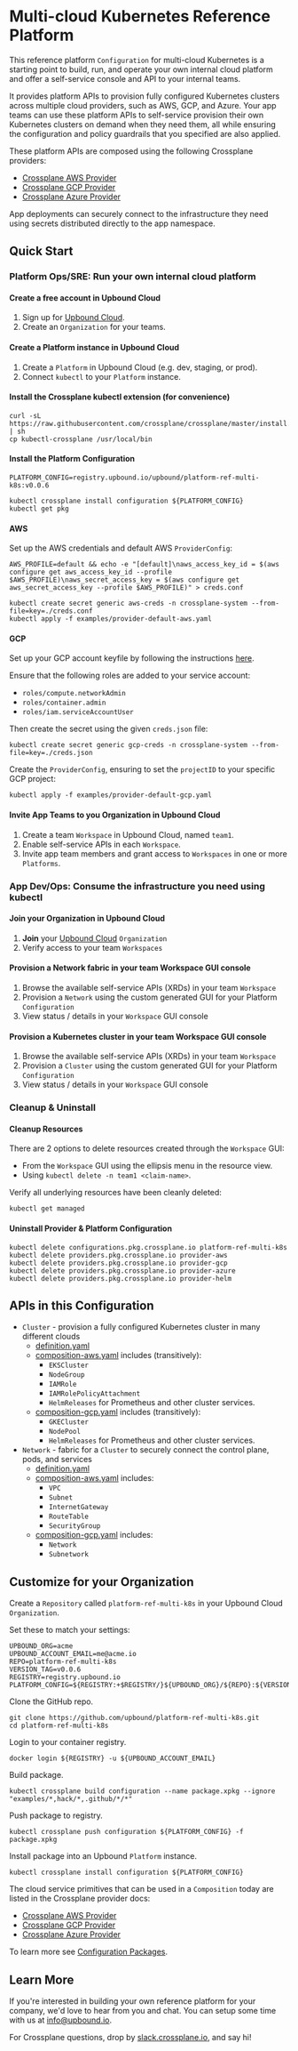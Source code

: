 # Multi-cloud Kubernetes Reference Platform

This reference platform `Configuration` for multi-cloud Kubernetes is a starting point to build,
run, and operate your own internal cloud platform and offer a self-service console and API to your
internal teams.

It provides platform APIs to provision fully configured Kubernetes clusters across multiple cloud
providers, such as AWS, GCP, and Azure. Your app teams can use these platform APIs to self-service
provision their own Kubernetes clusters on demand when they need them, all while ensuring the
configuration and policy guardrails that you specified are also applied.

These platform APIs are composed using the following Crossplane providers:

* [Crossplane AWS Provider](https://doc.crds.dev/github.com/crossplane/provider-aws)
* [Crossplane GCP Provider](https://doc.crds.dev/github.com/crossplane/provider-gcp)
* [Crossplane Azure Provider](https://doc.crds.dev/github.com/crossplane/provider-azure)

App deployments can securely connect to the infrastructure they need using secrets distributed
directly to the app namespace.

## Quick Start

### Platform Ops/SRE: Run your own internal cloud platform

#### Create a free account in Upbound Cloud

1. Sign up for [Upbound Cloud](https://cloud.upbound.io/register).
1. Create an `Organization` for your teams.

#### Create a Platform instance in Upbound Cloud

1. Create a `Platform` in Upbound Cloud (e.g. dev, staging, or prod).
1. Connect `kubectl` to your `Platform` instance.

#### Install the Crossplane kubectl extension (for convenience)

```console
curl -sL https://raw.githubusercontent.com/crossplane/crossplane/master/install.sh | sh
cp kubectl-crossplane /usr/local/bin
```

#### Install the Platform Configuration

```console
PLATFORM_CONFIG=registry.upbound.io/upbound/platform-ref-multi-k8s:v0.0.6

kubectl crossplane install configuration ${PLATFORM_CONFIG}
kubectl get pkg
```

#### AWS

Set up the AWS credentials and default AWS `ProviderConfig`:

```console
AWS_PROFILE=default && echo -e "[default]\naws_access_key_id = $(aws configure get aws_access_key_id --profile $AWS_PROFILE)\naws_secret_access_key = $(aws configure get aws_secret_access_key --profile $AWS_PROFILE)" > creds.conf
```

```console
kubectl create secret generic aws-creds -n crossplane-system --from-file=key=./creds.conf
kubectl apply -f examples/provider-default-aws.yaml
```

#### GCP

Set up your GCP account keyfile by following the instructions [here](https://crossplane.io/docs/v1.4/getting-started/install-configure.html#select-a-getting-started-configuration).

Ensure that the following roles are added to your service account:

* `roles/compute.networkAdmin`
* `roles/container.admin`
* `roles/iam.serviceAccountUser`

Then create the secret using the given `creds.json` file:

```console
kubectl create secret generic gcp-creds -n crossplane-system --from-file=key=./creds.json
```

Create the `ProviderConfig`, ensuring to set the `projectID` to your specific GCP project:

```console
kubectl apply -f examples/provider-default-gcp.yaml
```

#### Invite App Teams to you Organization in Upbound Cloud

1. Create a team `Workspace` in Upbound Cloud, named `team1`.
1. Enable self-service APIs in each `Workspace`.
1. Invite app team members and grant access to `Workspaces` in one or more
     `Platforms`.

### App Dev/Ops: Consume the infrastructure you need using kubectl

#### Join your Organization in Upbound Cloud

1. **Join** your [Upbound Cloud](https://cloud.upbound.io/register)
   `Organization`
1. Verify access to your team `Workspaces`

#### Provision a Network fabric in your team Workspace GUI console

1. Browse the available self-service APIs (XRDs) in your team `Workspace`
1. Provision a `Network` using the custom generated GUI for your
Platform `Configuration`
1. View status / details in your `Workspace` GUI console

#### Provision a Kubernetes cluster in your team Workspace GUI console

1. Browse the available self-service APIs (XRDs) in your team `Workspace`
1. Provision a `Cluster` using the custom generated GUI for your
Platform `Configuration`
1. View status / details in your `Workspace` GUI console

### Cleanup & Uninstall

#### Cleanup Resources

There are 2 options to delete resources created through the `Workspace` GUI:

* From the `Workspace` GUI using the ellipsis menu in the resource view.
* Using `kubectl delete -n team1 <claim-name>`.

Verify all underlying resources have been cleanly deleted:

```console
kubectl get managed
```

#### Uninstall Provider & Platform Configuration

```console
kubectl delete configurations.pkg.crossplane.io platform-ref-multi-k8s
kubectl delete providers.pkg.crossplane.io provider-aws
kubectl delete providers.pkg.crossplane.io provider-gcp
kubectl delete providers.pkg.crossplane.io provider-azure
kubectl delete providers.pkg.crossplane.io provider-helm
```

## APIs in this Configuration

* `Cluster` - provision a fully configured Kubernetes cluster in many different clouds
  * [definition.yaml](cluster/definition.yaml)
  * [composition-aws.yaml](cluster/composition-aws.yaml) includes (transitively):
    * `EKSCluster`
    * `NodeGroup`
    * `IAMRole`
    * `IAMRolePolicyAttachment`
    * `HelmReleases` for Prometheus and other cluster services.
  * [composition-gcp.yaml](cluster/composition-gcp.yaml) includes (transitively):
    * `GKECluster`
    * `NodePool`
    * `HelmReleases` for Prometheus and other cluster services.
* `Network` - fabric for a `Cluster` to securely connect the control plane, pods, and services
  * [definition.yaml](network/definition.yaml)
  * [composition-aws.yaml](network/composition-aws.yaml) includes:
    * `VPC`
    * `Subnet`
    * `InternetGateway`
    * `RouteTable`
    * `SecurityGroup`
  * [composition-gcp.yaml](network/composition-gcp.yaml) includes:
    * `Network`
    * `Subnetwork`

## Customize for your Organization

Create a `Repository` called `platform-ref-multi-k8s` in your Upbound Cloud `Organization`.

Set these to match your settings:

```console
UPBOUND_ORG=acme
UPBOUND_ACCOUNT_EMAIL=me@acme.io
REPO=platform-ref-multi-k8s
VERSION_TAG=v0.0.6
REGISTRY=registry.upbound.io
PLATFORM_CONFIG=${REGISTRY:+$REGISTRY/}${UPBOUND_ORG}/${REPO}:${VERSION_TAG}
```

Clone the GitHub repo.

```console
git clone https://github.com/upbound/platform-ref-multi-k8s.git
cd platform-ref-multi-k8s
```

Login to your container registry.

```console
docker login ${REGISTRY} -u ${UPBOUND_ACCOUNT_EMAIL}
```

Build package.

```console
kubectl crossplane build configuration --name package.xpkg --ignore "examples/*,hack/*,.github/*/*"
```

Push package to registry.

```console
kubectl crossplane push configuration ${PLATFORM_CONFIG} -f package.xpkg
```

Install package into an Upbound `Platform` instance.

```console
kubectl crossplane install configuration ${PLATFORM_CONFIG}
```

The cloud service primitives that can be used in a `Composition` today are
listed in the Crossplane provider docs:

* [Crossplane AWS Provider](https://doc.crds.dev/github.com/crossplane/provider-aws)
* [Crossplane GCP Provider](https://doc.crds.dev/github.com/crossplane/provider-gcp)
* [Crossplane Azure Provider](https://doc.crds.dev/github.com/crossplane/provider-azure)

To learn more see [Configuration
Packages](https://crossplane.io/docs/v0.14/getting-started/package-infrastructure.html).

## Learn More

If you're interested in building your own reference platform for your company,
we'd love to hear from you and chat. You can setup some time with us at
info@upbound.io.

For Crossplane questions, drop by [slack.crossplane.io](https://slack.crossplane.io), and say hi!
